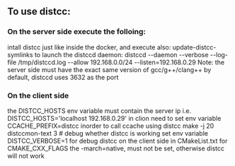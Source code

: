 ## To use distcc:
### On the server side execute the folloing:
 intall distcc just like inside the docker, and execute also: update-distcc-symlinks
 to launch the distccd daemon:
 distccd --daemon --verbose --log-file /tmp/distccd.log --allow 192.168.0.0/24 --listen=192.168.0.29
 Note: the server side must have the exact same version of gcc/g++/clang++
 by default, distccd uses 3632 as the port


### On the client side 
 the DISTCC_HOSTS env variable must contain the server ip i.e. 
 DISTCC_HOSTS='localhost 192.168.0.29'
 in clion need to set env variable CCACHE_PREFIX=distcc inorder to call ccache using distcc
 make -j 20  
 distccmon-text 3 # debug whether distcc is working
 set env variable DISTCC_VERBOSE=1 for debug distcc on the client side
 in CMakeList.txt for CMAKE_CXX_FLAGS the -march=native, must not be set, otherwise distcc will not work

